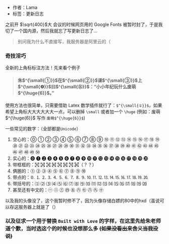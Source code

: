 - 作者：Lama
- 标签：更新日志

之前开 $\sqrt{400}$大 会议的时候网页用的 Google Fonts 被暂时封了，于是我切了一个国内源，然后我就忘了写更新日志了...

> 别问我为什么不直接写，我服务器是阿里云的（

### 奇技淫巧
全新的上角标标注方法！先来看个例子

> #### 朱$^{\small{①}}$在$^{\small{②}}$课$^{\small{③}}$上$^{\small{❹}}$曰$^{\small{㊄}}$：“小小年纪玩什么废萌$^{\huge{6}}$。”

使用方法也很简单，只需要借助 Latex 数学插件就行了：`$^{\small{①}}$`，如果希望上角标大大大大大大一点，可以删掉 `\small` 或者加一个 `\huge` (例如：废萌$^{\huge{6}}$ 写作 `废萌$^{\huge{6}}$`)

一些常见的数字：（全部都是`Unicode`）
1. 空心的：⓪ ① ② ③ ④ ⑤ ⑥ ⑦ ⑧ ⑨ ⑩ ⑪ ⑫ ⑬ ⑭ ⑮ ⑯ ⑰ ⑱ ⑲ ⑳ ㉑ ㉒ ㉓ ㉔ ㉕ ㉖ ㉗ ㉘ ㉙ ㉚ ㉛ ㉜ ㉝ ㉞ ㉟ ㊱ ㊲ ㊳ ㊴ ㊵ ㊶ ㊷ ㊸ ㊹ ㊺ ㊻ ㊼ ㊽ ㊾ ㊿
2. 实心的：⓿ ❶ ❷ ❸ ❹ ❺ ❻ ❼ ❽ ❾ ❿ ⓫ ⓬ ⓭ ⓮ ⓯ ⓰ ⓱ ⓲ ⓳ ⓴
3. 带框框的：㉈ ㉉ ㉊ ㉋ ㉌ ㉍ ㉎ ㉏（？？）
4. 俩圈的：⓵ ⓶ ⓷ ⓸ ⓹ ⓺ ⓻ ⓼ ⓽ ⓾
5. 带点的：🄀 ⒈ ⒉ ⒊ ⒋ ⒌ ⒍ ⒎ ⒏ ⒐ ⒑ ⒒ ⒓ ⒔ ⒕ ⒖ ⒗ ⒘ ⒙ ⒚ ⒛
6. 带括号的：⑴ ⑵ ⑶ ⑷ ⑸ ⑹ ⑺ ⑻ ⑼ ⑽ ⑾ ⑿ ⒀ ⒁ ⒂ ⒃ ⒄ ⒅ ⒆ ⒇
7. 甚至还有中文的：㊀ ㊁ ㊂ ㊃ ㊄ ㊅ ㊆ ㊇ ㊈ ㊉

以及我的头像没了，这个我暂时修不了，因为头像存储白嫖的80中的hxd（虽说可以存这服务器上就是了（）

### 以及征求一个用于替换 `Built with Love` 的字样，在这里先给朱老师道个歉，当时选这个的时候也没想那么多 ~~(如果没看出来含义当我没说)~~
